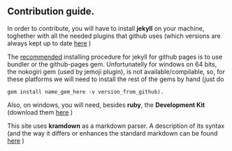 Contribution guide.
----

In order to contribute, you will have to install **jekyll** on your machine, toghether with all the 
needed plugins that github uses (which versions are always kept up to date [here](https://pages.github.com/versions/) )

The [recommended](https://help.github.com/articles/using-jekyll-with-pages) installing procedure for jekyll for github pages 
is to use bundler or the github-pages gem. Unfortunatelly for windows on 64 bits, the nokogiri gem (used by jemoji plugin), is not 
available/compilable, so, for these platforms we will need to install the rest of the gems by hand (just do 

    gem install name_gem_here -v version_from_github).

Also, on windows, you will need, besides **ruby**, the **Development Kit** (download them [here](http://rubyinstaller.org/downloads/) )

This site uses **kramdown** as a markdown parser. A description of its syntax (and the way it differs or enhances the standard
markdown can be found [here](http://kramdown.gettalong.org/syntax.html) )
   